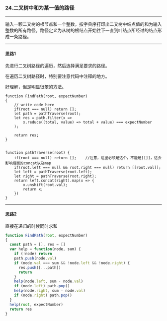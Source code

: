 ### 24.二叉树中和为某一值的路径

---

输入一颗二叉树的根节点和一个整数，按字典序打印出二叉树中结点值的和为输入整数的所有路径。路径定义为从树的根结点开始往下一直到叶结点所经过的结点形成一条路径。

---

#### 思路1

先进行二叉树路径的遍历，然后选择满足要求的路径。

在遍历二叉树路径时，特别要注意代码中注释的地方。

好理解，但是明显很笨的方法。

``` JS
function FindPath(root, expectNumber)
{
    // write code here
    if(root === null) return [];
    let path = pathTraverse(root);
    let res = path.filter(x => 
        x.reduce((total, value) => total + value) === expectNumber
    );
    
    return res;
}


function pathTraverse(root) {
    if(root === null) return [];    //注意，这里必须是这个，不能是[[]]，这会影响后面的concat以及map
    if(root.left === null && root.right === null) return [[root.val]];
    let left = pathTraverse(root.left);
    let right = pathTraverse(root.right);
    return left.concat(right).map(x => {
        x.unshift(root.val);
        return x;
    })
}
```

---

#### 思路2

直接在递归的时候同时求和

``` js
function FindPath(root, expectNumber)
{
  const path = [], res = []
  var help = function(node, sum) {
    if (!node) return
    path.push(node.val)
    if (node.val === sum && !node.left && !node.right) {
      res.push([...path])
      return
    }
    help(node.left, sum - node.val)
    if (node.left) path.pop()
    help(node.right, sum - node.val)
    if (node.right) path.pop()
  }
  help(root, expectNumber)
  return res
}
```
